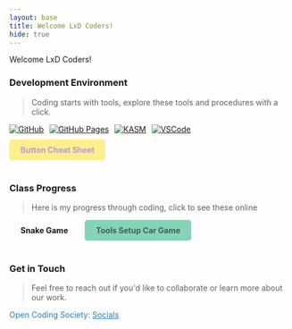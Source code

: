 ```yaml
---
layout: base
title: Welcome LxD Coders!
hide: true
---
```


Welcome LxD Coders!

### Development Environment

> Coding starts with tools, explore these tools and procedures with a click.

<div style="display: flex; flex-wrap: wrap; gap: 10px;">
    <a href="https://github.com/Open-Coding-Society/student">
        <img src="https://img.shields.io/badge/GitHub-181717?style=for-the-badge&logo=github&logoColor=white" alt="GitHub">
    </a>
    <a href="https://open-coding-society.github.io/student">
        <img src="https://img.shields.io/badge/GitHub%20Pages-327FC7?style=for-the-badge&logo=github&logoColor=white" alt="GitHub Pages">
    </a>
    <a href="https://kasm.nighthawkcodingsociety.com/">
        <img src="https://img.shields.io/badge/KASM-0078D4?style=for-the-badge&logo=kasm&logoColor=white" alt="KASM">
    </a>
    <a href="https://vscode.dev/">
        <img src="https://img.shields.io/badge/VSCode-007ACC?style=for-the-badge&logo=visual-studio-code&logoColor=white" alt="VSCode">
    </a>
    <a href="https://www.buttoncheatsheet.com" style="background-color: #FFEE8C; color: #b19cd8; padding: 10px 20px; border-radius: 5px; text-decoration: none; font-weight: bold;">
    Button Cheat Sheet
    </a>
</div>

<br>

### Class Progress

> Here is my progress through coding, click to see these online

<div style="display: flex; flex-wrap: wrap; gap: 10px;">
    <a href="{{site.baseurl}}/snake" style="text-decoration: none;">
        <div style="background-color:     </a>
 color: black; padding: 10px 20px; border-radius: 5px; font-weight: bold;">
            Snake Game
        </div>
    </a>
    <a href="https://precia-verma.github.io/Group-projects/front-page/" style="text-decoration: none;">
          <div style="background-color: #85d4b7ff; color: #3d6154ff; padding: 10px 20px; border-radius: 5px; font-weight: bold;">
              Tools Setup Car Game
          </div>
     </a>
</div>

<br>

<!-- Contact Section -->
### Get in Touch

> Feel free to reach out if you'd like to collaborate or learn more about our work.

<p style="color: #2A7DB1;">Open Coding Society: <a href="https://opencodingsociety.com" style="color: #2A7DB1; text-decoration: underline;">Socials</a></p>
